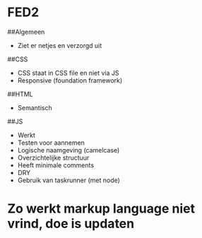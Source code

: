 FED2
====
##Algemeen

- Ziet er netjes en verzorgd uit

##CSS

- CSS staat in CSS file en niet via JS
- Responsive (foundation framework)

##HTML

- Semantisch

##JS

- Werkt
- Testen voor aannemen
- Logische naamgeving (camelcase)
- Overzichtelijke structuur
- Heeft minimale comments
- DRY
- Gebruik van taskrunner (met node)


# Zo werkt markup language niet vrind, doe is updaten
